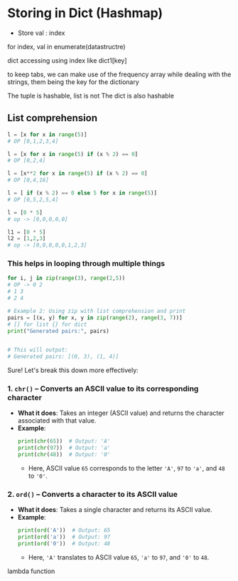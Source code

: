 # Storing in Dict (Hashmap) 

- Store val : index


for index, val in enumerate(datastructre)

dict accessing using index like dict1[key]

to keep tabs, we can make use of the frequency array while dealing with the strings, them being the key for the dictionary 

The tuple is hashable, list is not
The dict is also hashable

## List comprehension

```python
l = [x for x in range(5)]
# OP [0,1,2,3,4]
```

```python
l = [x for x in range(5) if (x % 2) == 0]
# OP [0,2,4]
```

```python
l = [x**2 for x in range(5) if (x % 2) == 0]
# OP [0,4,16]
```

```python
l = [ if (x % 2) == 0 else 5 for x in range(5)]
# OP [0,5,2,5,4]
```

```python
l = [0 * 5]
# op -> [0,0,0,0,0]
```

```python
l1 = [0 * 5]
l2 = [1,2,3]
# op -> [0,0,0,0,0,1,2,3]
```

### This helps in looping through multiple things
```python
for i, j in zip(range(3), range(2,5))
# OP -> 0 2
# 1 3
# 2 4

# Example 2: Using zip with list comprehension and print
pairs = [(x, y) for x, y in zip(range(2), range(3, 7))] 
# [] for list {} for dict
print("Generated pairs:", pairs)


# This will output:
# Generated pairs: [(0, 3), (1, 4)]

```
Sure! Let's break this down more effectively:

### 1. `chr()` – Converts an ASCII value to its corresponding character
- **What it does**: Takes an integer (ASCII value) and returns the character associated with that value.
- **Example**:
    ```python
    print(chr(65))  # Output: 'A'
    print(chr(97))  # Output: 'a'
    print(chr(48))  # Output: '0'
    ```
    - Here, ASCII value `65` corresponds to the letter `'A'`, `97` to `'a'`, and `48` to `'0'`.

### 2. `ord()` – Converts a character to its ASCII value
- **What it does**: Takes a single character and returns its ASCII value.
- **Example**:
    ```python
    print(ord('A'))  # Output: 65
    print(ord('a'))  # Output: 97
    print(ord('0'))  # Output: 48
    ```
    - Here, `'A'` translates to ASCII value `65`, `'a'` to `97`, and `'0'` to `48`.


lambda function